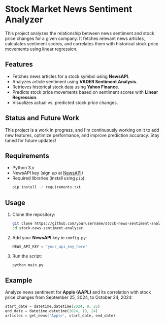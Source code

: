 
# Stock Market News Sentiment Analyzer

This project analyzes the relationship between news sentiment and stock price changes for a given company. It fetches relevant news articles, calculates sentiment scores, and correlates them with historical stock price movements using linear regression.

## Features
- Fetches news articles for a stock symbol using **NewsAPI**.
- Analyzes article sentiment using **VADER Sentiment Analysis**.
- Retrieves historical stock data using **Yahoo Finance**.
- Predicts stock price movements based on sentiment scores with **Linear Regression**.
- Visualizes actual vs. predicted stock price changes.

## Status and Future Work
This project is a work in progress, and I'm continuously working on it to add new features, optimize performance, and improve prediction accuracy. Stay tuned for future updates!

## Requirements
- Python 3.x
- NewsAPI key (sign up at [NewsAPI](https://newsapi.org/))
- Required libraries (install using `pip`):
    ```bash
    pip install -r requirements.txt
    ```

## Usage
1. Clone the repository:
    ```bash
    git clone https://github.com/yourusername/stock-news-sentiment-analyzer.git
    cd stock-news-sentiment-analyzer
    ```

2. Add your **NewsAPI** key in `config.py`:
    ```python
    NEWS_API_KEY = 'your_api_key_here'
    ```

3. Run the script:
    ```bash
    python main.py
    ```

## Example
Analyze news sentiment for **Apple (AAPL)** and its correlation with stock price changes from September 25, 2024, to October 24, 2024:
```python
start_date = datetime.datetime(2024, 9, 25)
end_date = datetime.datetime(2024, 10, 24)
articles = get_news('Apple', start_date, end_date)
```
